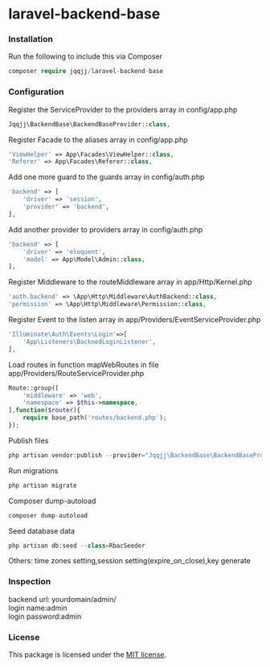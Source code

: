 # laravel-backend-base

### Installation
Run the following to include this via Composer
```php
composer require jqqjj/laravel-backend-base
```
### Configuration
Register the ServiceProvider to the providers array in config/app.php
```php
Jqqjj\BackendBase\BackendBaseProvider::class,
```
Register Facade to the aliases array in config/app.php
```php
'ViewHelper' => App\Facades\ViewHelper::class,
'Referer' => App\Facades\Referer::class,
```
Add one more guard to the guards array in config/auth.php
```php
'backend' => [
    'driver' => 'session',
    'provider' => 'backend',
],
```
Add another provider to providers array in config/auth.php
```php
'backend' => [
    'driver' => 'eloquent',
    'model' => App\Model\Admin::class,
],
```
Register Middleware to the routeMiddleware array in app/Http/Kernel.php
```php
'auth.backend' => \App\Http\Middleware\AuthBackend::class,
'permission' => \App\Http\Middleware\Permission::class,
```
Register Event to the listen array in app/Providers/EventServiceProvider.php
```php
'Illuminate\Auth\Events\Login'=>[
    'App\Listeners\BacknedLoginListener',
],
```
Load routes in function mapWebRoutes in file app/Providers/RouteServiceProvider.php
```php
Route::group([
    'middleware' => 'web',
    'namespace' => $this->namespace,
],function($router){
    require base_path('routes/backend.php');
});
```
Publish files
```php
php artisan vendor:publish --provider="Jqqjj\BackendBase\BackendBaseProvider" --force
```
Run migrations
```php
php artisan migrate
```
Composer dump-autoload
```php
composer dump-autoload
```
Seed database data
```php
php artisan db:seed --class=RbacSeeder
```
Others: time zones setting,session setting(expire_on_close),key generate
### Inspection
backend url: yourdomain/admin/  
login name:admin  
login password:admin
### License
This package is licensed under the [MIT license](http://opensource.org/licenses/MIT).
